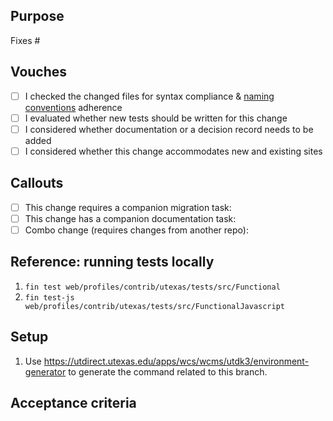 ## Purpose
Fixes #

## Vouches
- [ ] I checked the changed files for syntax compliance & [naming conventions](https://github.austin.utexas.edu/eis1-wcs/d8-standards/blob/master/Naming_Conventions.md) adherence
- [ ] I evaluated whether new tests should be written for this change
- [ ] I considered whether documentation or a decision record needs to be added
- [ ] I considered whether this change accommodates new and existing sites

## Callouts
- [ ] This change requires a companion migration task:
- [ ] This change has a companion documentation task:
- [ ] Combo change (requires changes from another repo):

## Reference: running tests locally
1. `fin test web/profiles/contrib/utexas/tests/src/Functional`
1. `fin test-js web/profiles/contrib/utexas/tests/src/FunctionalJavascript`

## Setup
1. Use https://utdirect.utexas.edu/apps/wcs/wcms/utdk3/environment-generator to generate the command related to this branch.

## Acceptance criteria
